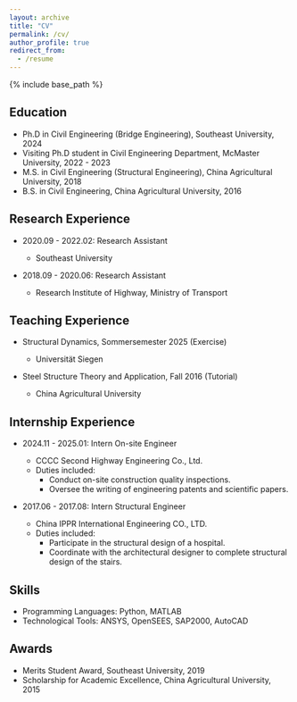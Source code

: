 ```yaml
---
layout: archive
title: "CV"
permalink: /cv/
author_profile: true
redirect_from:
  - /resume
---
```


{% include base_path %}

Education
------
* Ph.D in Civil Engineering (Bridge Engineering), Southeast University, 2024
* Visiting Ph.D student in Civil Engineering Department, McMaster University, 2022 - 2023
* M.S. in Civil Engineering (Structural Engineering), China Agricultural University, 2018
* B.S. in Civil Engineering, China Agricultural University, 2016

Research Experience
------
* 2020.09 - 2022.02: Research Assistant
  * Southeast University

* 2018.09 - 2020.06: Research Assistant
  * Research Institute of Highway, Ministry of Transport

Teaching Experience
------
* Structural Dynamics, Sommersemester 2025 (Exercise)
  * Universität Siegen

* Steel Structure Theory and Application, Fall 2016 (Tutorial)
  * China Agricultural University

Internship Experience
------
* 2024.11 - 2025.01: Intern On-site Engineer
  * CCCC Second Highway Engineering Co., Ltd. 
  * Duties included:
    * Conduct on-site construction quality inspections.
    * Oversee the writing of engineering patents and scientific papers.

* 2017.06 - 2017.08: Intern Structural Engineer
  * China IPPR International Engineering CO., LTD. 
  * Duties included:
    * Participate in the structural design of a hospital.
    * Coordinate with the architectural designer to complete structural design of the stairs.

Skills
------
* Programming Languages: Python, MATLAB
* Technological Tools: ANSYS, OpenSEES, SAP2000, AutoCAD

Awards
------
* Merits Student Award, Southeast University, 2019
* Scholarship for Academic Excellence, China Agricultural University, 2015

